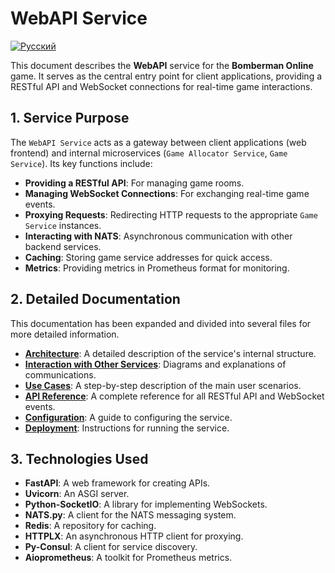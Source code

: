 # WebAPI Service
[![Русский](https://img.shields.io/badge/lang-Русский-blue.svg)](README_RU.md)

This document describes the **WebAPI** service for the **Bomberman Online** game. It serves as the central entry point for client applications, providing a RESTful API and WebSocket connections for real-time game interactions.

## 1. Service Purpose

The `WebAPI Service` acts as a gateway between client applications (web frontend) and internal microservices (`Game Allocator Service`, `Game Service`). Its key functions include:

*   **Providing a RESTful API**: For managing game rooms.
*   **Managing WebSocket Connections**: For exchanging real-time game events.
*   **Proxying Requests**: Redirecting HTTP requests to the appropriate `Game Service` instances.
*   **Interacting with NATS**: Asynchronous communication with other backend services.
*   **Caching**: Storing game service addresses for quick access.
*   **Metrics**: Providing metrics in Prometheus format for monitoring.

## 2. Detailed Documentation

This documentation has been expanded and divided into several files for more detailed information.

*   [**Architecture**](./docs/en/architecture.md): A detailed description of the service's internal structure.
*   [**Interaction with Other Services**](./docs/en/interactions.md): Diagrams and explanations of communications.
*   [**Use Cases**](./docs/en/use-cases.md): A step-by-step description of the main user scenarios.
*   [**API Reference**](./docs/en/api.md): A complete reference for all RESTful API and WebSocket events.
*   [**Configuration**](./docs/en/configuration.md): A guide to configuring the service.
*   [**Deployment**](./docs/en/deployment.md): Instructions for running the service.

## 3. Technologies Used

*   **FastAPI**: A web framework for creating APIs.
*   **Uvicorn**: An ASGI server.
*   **Python-SocketIO**: A library for implementing WebSockets.
*   **NATS.py**: A client for the NATS messaging system.
*   **Redis**: A repository for caching.
*   **HTTPLX**: An asynchronous HTTP client for proxying.
*   **Py-Consul**: A client for service discovery.
*   **Aioprometheus**: A toolkit for Prometheus metrics.
